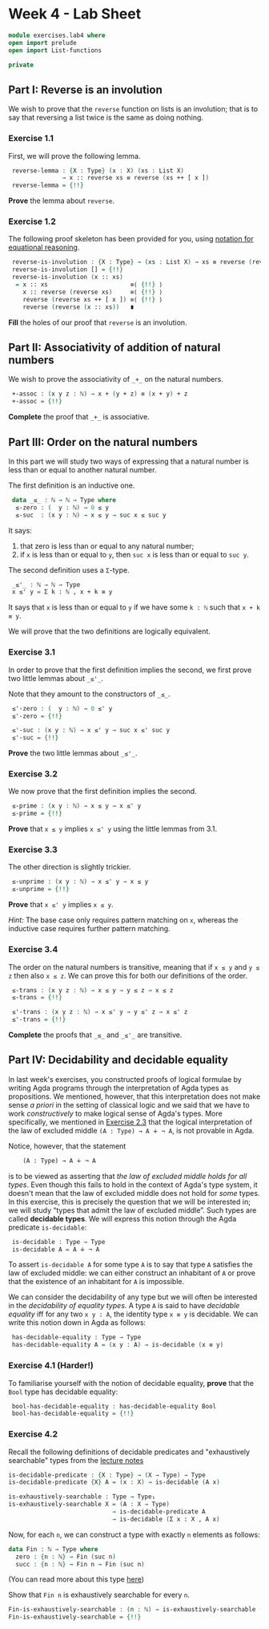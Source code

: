 # Week 4 - Lab Sheet

```agda
module exercises.lab4 where
open import prelude
open import List-functions

private
```

## Part I: Reverse is an involution

We wish to prove that the `reverse` function on lists is an involution;
that is to say that reversing a list twice is the same as doing nothing.

### Exercise 1.1

First, we will prove the following lemma.

```agda
 reverse-lemma : {X : Type} (x : X) (xs : List X)
               → x :: reverse xs ≡ reverse (xs ++ [ x ])
 reverse-lemma = {!!}
```

**Prove** the lemma about `reverse`.

### Exercise 1.2

The following proof skeleton has been provided for you, using [notation for
equational reasoning][1].

```agda
 reverse-is-involution : {X : Type} → (xs : List X) → xs ≡ reverse (reverse xs)
 reverse-is-involution [] = {!!}
 reverse-is-involution (x :: xs)
  = x :: xs                       ≡⟨ {!!} ⟩
    x :: reverse (reverse xs)     ≡⟨ {!!} ⟩
    reverse (reverse xs ++ [ x ]) ≡⟨ {!!} ⟩
    reverse (reverse (x :: xs))   ∎
```

**Fill** the holes of our proof that `reverse` is an involution.

## Part II: Associativity of addition of natural numbers

We wish to prove the associativity of `_+_` on the natural numbers.

```agda
 +-assoc : (x y z : ℕ) → x + (y + z) ≡ (x + y) + z
 +-assoc = {!!}
```

**Complete** the proof that `_+_` is associative.

## Part III: Order on the natural numbers

In this part we will study two ways of expressing that a natural number is less
than or equal to another natural number.

The first definition is an inductive one.

```agda
 data _≤_ : ℕ → ℕ → Type where
  ≤-zero : (  y : ℕ) → 0 ≤ y
  ≤-suc  : (x y : ℕ) → x ≤ y → suc x ≤ suc y
```

It says:
1. that zero is less than or equal to any natural number;
1. if `x` is less than or equal to `y`, then `suc x` is less than or equal to `suc y`.

The second definition uses a `Σ`-type.

```agda
 _≤'_ : ℕ → ℕ → Type
 x ≤' y = Σ k ꞉ ℕ , x + k ≡ y
```

It says that `x` is less than or equal to `y` if we have some `k : ℕ`
such that `x + k ≡ y`.

We will prove that the two definitions are logically equivalent.

### Exercise 3.1

In order to prove that the first definition implies the second, we first
prove two little lemmas about `_≤'_`.

Note that they amount to the constructors of `_≤_`.

```agda
 ≤'-zero : (  y : ℕ) → 0 ≤' y
 ≤'-zero = {!!}

 ≤'-suc : (x y : ℕ) → x ≤' y → suc x ≤' suc y
 ≤'-suc = {!!}
```

**Prove** the two little lemmas about `_≤'_`.

### Exercise 3.2

We now prove that the first definition implies the second.

```agda
 ≤-prime : (x y : ℕ) → x ≤ y → x ≤' y
 ≤-prime = {!!}
```

**Prove** that `x ≤ y` implies `x ≤' y` using the little lemmas from 3.1.

### Exercise 3.3

The other direction is slightly trickier.

```agda
 ≤-unprime : (x y : ℕ) → x ≤' y → x ≤ y
 ≤-unprime = {!!}
```

**Prove** that `x ≤' y` implies `x ≤ y`.

*Hint:* The base case only requires pattern matching on `x`, whereas
the inductive case requires further pattern matching.

### Exercise 3.4

The order on the natural numbers is transitive, meaning that if
`x ≤ y` and `y ≤ z` then also `x ≤ z`. We can prove this for
both our definitions of the order.

```agda
 ≤-trans : (x y z : ℕ) → x ≤ y → y ≤ z → x ≤ z
 ≤-trans = {!!}

 ≤'-trans : (x y z : ℕ) → x ≤' y → y ≤' z → x ≤' z
 ≤'-trans = {!!}
```

**Complete** the proofs that `_≤_` and `_≤'_` are transitive.

## Part IV: Decidability and decidable equality

In last week's exercises, you constructed proofs of logical formulae by writing
Agda programs through the interpretation of Agda types as propositions. We
mentioned, however, that this interpretation does not make sense _a priori_ in
the setting of classical logic and we said that we have to work _constructively_
to make logical sense of Agda's types. More specifically, we mentioned in
[Exercise 2.3][0] that the logical interpretation of the law of excluded middle
`(A : Type) → A ∔ ¬ A`, is not provable in Agda.

Notice, however, that the statement

```txt
    (A : Type) → A ∔ ¬ A
```

is to be viewed as asserting that _the law of excluded middle holds for all
types_. Even though this fails to hold in the context of Agda's type system, it
doesn't mean that the law of excluded middle does not hold for _some_ types. In
this exercise, this is precisely the question that we will be interested in; we
will study “types that admit the law of excluded middle”. Such types are called
**decidable types**. We will express this notion through the Agda predicate
`is-decidable`:

```agda
 is-decidable : Type → Type
 is-decidable A = A ∔ ¬ A
```

To assert `is-decidable A` for some type `A` is to say that type `A` satisfies
the law of excluded middle: we can either construct an inhabitant of `A` or
prove that the existence of an inhabitant for `A` is impossible.

We can consider the decidability of any type but we will often be interested in
the _decidability of equality types_. A type `A` is said to have _decidable
equality_ iff for any two `x y : A`, the identity type `x ≡ y` is decidable. We
can write this notion down in Agda as follows:

```agda
 has-decidable-equality : Type → Type
 has-decidable-equality A = (x y : A) → is-decidable (x ≡ y)
```

### Exercise 4.1 (Harder!)

To familiarise yourself with the notion of decidable equality, **prove** that
the `Bool` type has decidable equality:

```agda
 bool-has-decidable-equality : has-decidable-equality Bool
 bool-has-decidable-equality = {!!}
```

### Exercise 4.2

Recall the following definitions of decidable predicates and "exhaustively searchable" types from
the [lecture notes](../decidability.lagda.md)

```agda
is-decidable-predicate : {X : Type} → (X → Type) → Type
is-decidable-predicate {X} A = (x : X) → is-decidable (A x)

is-exhaustively-searchable : Type → Type₁
is-exhaustively-searchable X = (A : X → Type)
                             → is-decidable-predicate A
                             → is-decidable (Σ x ꞉ X , A x)
```                              

Now, for each `n`, we can construct a type with exactly `n` elements as follows:

```agda
data Fin : ℕ → Type where
  zero : {n : ℕ} → Fin (suc n)
  succ : {n : ℕ} → Fin n → Fin (suc n)
```
(You can read more about this type [here](../Fin.lagda.md))

Show that `Fin n` is exhaustively searchable for every `n`.

```agda
Fin-is-exhaustively-searchable : (n : ℕ) → is-exhaustively-searchable (Fin n)
Fin-is-exhaustively-searchable = {!!} 
```

[0]: homework3.lagda.md#exercise-23
[1]: ../identity-type.lagda.md#notation-for-equality-reasoning
